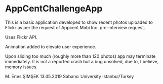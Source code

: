 # AppCentChallengeApp
This is a basic application developed to show recent photos uploaded to Flickr as per the request of Appcent Mobi Inc. pre-interview request.

Uses Flickr API.

Animation added to elevate user experience.

Upon sliding too much (roughly more than 120 photos) app may terminate immediately. It is not a reported crash but a bug unsolved, due to, I believe, memory issues.

M. Enes ŞİMŞEK
13.05.2019
Sabancı University Istanbul/Turkey
